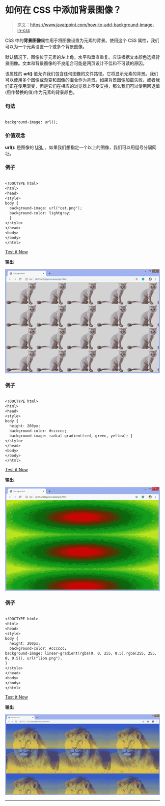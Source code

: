 # 如何在 CSS 中添加背景图像？

> 原文：<https://www.javatpoint.com/how-to-add-background-image-in-css>

CSS 中的**背景图像**属性用于将图像设置为元素的背景。使用这个 CSS 属性，我们可以为一个元素设置一个或多个背景图像。

默认情况下，图像位于元素的左上角，水平和垂直重复。应该根据文本颜色选择背景图像。文本和背景图像的不良组合可能是网页设计不佳和不可读的原因。

该属性的 **url()** 值允许我们包含任何图像的文件路径。它将显示元素的背景。我们可以使用多个图像或渐变和图像的混合作为背景。如果背景图像加载失败，或者我们正在使用渐变，但是它们在相应的浏览器上不受支持，那么我们可以使用回退值(用作替换的值)作为元素的背景颜色。

### 句法

```

background-image: url();

```

### 价值观念

**url():** 是图像的 [URL](https://www.javatpoint.com/url-full-form) 。如果我们想指定一个以上的图像，我们可以用逗号分隔网址。

### 例子

```

<!DOCTYPE html>  
<html>  
<head>  
<style>  
body {  
  background-image: url("cat.png");
  background-color: lightgray;
  }
</style>  
</head>  
<body>  
</body>  
</html>

```

[Test it Now](https://www.javatpoint.com/oprweb/test.jsp?filename=HowtoaddbackgroundimageinCSS1)

**输出**

![How to add background image in CSS](img/a874d9454035e788ddcf87037c0be9b0.png)

### 例子

```

<!DOCTYPE html>  
<html>  
<head>  
<style>  
body {  
  height: 200px;
  background-color: #cccccc;
  background-image: radial-gradient(red, green, yellow); }
</style>  
</head>  
<body>  
</body>  
</html>

```

[Test it Now](https://www.javatpoint.com/oprweb/test.jsp?filename=HowtoaddbackgroundimageinCSS2)

**输出**

![How to add background image in CSS](img/4696e4e97768f7694434dcd2f5e04efa.png)

### 例子

```

<!DOCTYPE html>  
<html>  
<head>  
<style>  
body {  
  height: 200px;
  background-color: #cccccc;
background-image: linear-gradient(rgba(0, 0, 255, 0.5),rgba(255, 255, 0, 0.5)), url("lion.png");
}
</style>  
</head>  
<body>  
</body>  
</html>

```

[Test it Now](https://www.javatpoint.com/oprweb/test.jsp?filename=HowtoaddbackgroundimageinCSS3)

**输出**

![How to add background image in CSS](img/c53f91cc99ca3af76a8772b55ca95008.png)

* * *
